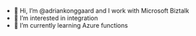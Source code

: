 - 👋 Hi, I’m @adriankonggaard and I work with Microsoft Biztalk
- 👀 I’m interested in integration
- 🌱 I’m currently learning Azure functions

<!---
adriankonggaard/adriankonggaard is a ✨ special ✨ repository because its `README.md` (this file) appears on your GitHub profile.
You can click the Preview link to take a look at your changes.
--->
